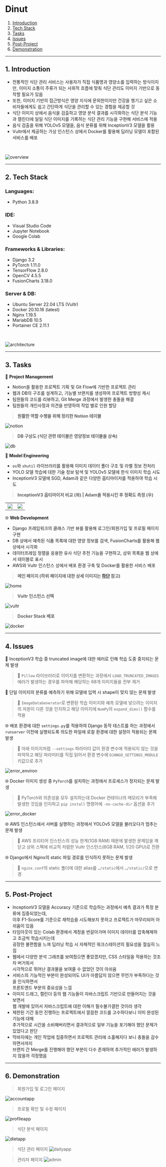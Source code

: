 # Dinut
1. [Introduction](#1-introduction)
2. [Tech Stack](#2-tech-stack)
3. [Tasks](#3-tasks)
4. [Issues](#4-issues)
5. [Post-Project](#5-post-project)
6. [Demonstration](#6-demonstration)

---

## 1. Introduction
- 전통적인 식단 관리 서비스는 사용자가 직접 식품명과 영양소를 입력하는 방식이지만,
이미지 소통이 주류가 되는 사회적 흐름에 맞춰 식단 관리도 이미지 기반으로 동작할 필요가 있음
- 또한, 이미지 기반의 접근방식은 영양 지식에 문외한이지만 건강을 챙기고 싶은 소비자들에게도
쉽고 간단하게 식단을 관리할 수 있는 경험을 제공할 것
- 식단 이미지 상에서 음식을 검출하고 영양 분석 결과를 시각화하는 식단 분석 기능과
캘린더에 일일 식단 이미지를 기록하는 식단 관리 기능을 구현해 서비스에 적용
- 음식 검출을 위해 YOLOv5 모델을, 음식 분류를 위해 InceptionV3 모델을 활용
- Vultr에서 제공하는 가상 인스턴스 상에서 Docker를 활용해 딥러닝 모델이 포함된 서비스를 배포

<br>

![overview](.images/04_dietapp.webp)

---

## 2. Tech Stack

### Languages:
- Python 3.8.9

### IDE:
- Visual Studio Code
- Jupyter Notebook
- Google Colab

### Frameworks & Libraries:
- Django 3.2
- PyTorch 1.11.0
- TensorFlow 2.8.0
- OpenCV 4.5.5
- FusionCharts 3.18.0

### Server & DB:
- Ubuntu Server 22.04 LTS (Vultr)
- Docker 20.10.16 (latest)
- Nginx 1.19.5
- MariabDB 10.5
- Portainer CE 2.11.1

<br>

![architecture](.images/architecture.png)

---

## 3. Tasks

🔑 **Project Management**

- Notion을 활용한 프로젝트 기획 및 Git Flow에 기반한 프로젝트 관리
- 웹과 DB의 구조를 설계하고, 기능별 브랜치를 생성하여 프로젝트 방향성 제시
- 팀원들의 코드를 리뷰하고, Git Merge 과정에서 발생한 충돌을 해결
- 팀원들의 개인사정과 의견을 반영하여 작업 별로 인원 할당

> **원활한 역할 수행을 위해 정리한 Notion 테이블**

![notion](.images/notion.png)

> **DB 구상도 (식단 관련 테이블은 영양정보 테이블을 상속)**

![db](.images/db.png)

🤖 **Model Engineering**

- `os`와 `shutil` 라이브러리를 활용해 이미지 데이터 폴더 구조 및 라벨 정보 전처리
- YOLO 모델 학습에 대한 기술 정보 탐색 및 YOLOv5 모델에 한식 이미지 학습 시도
- InceptionV3 모델에 SGD, Adam과 같은 다양한 옵티마이저를 적용하여 학습 시도

> **InceptionV3 옵티마이저 비교 (좌) | Adam을 적용시킨 후 정확도 측정 (우)**

<table align="center" style="border:hidden!important;">
<tr>
  <td>
    <img src=".images/adam_sgd_acc.jpg" />
  </td>
  <td>
    <img src=".images/adam_acc.jpg" />
  </td>
</tr>
</table>

🌐 **Web Development**

- Django 프레임워크의 클래스 기반 뷰를 활용해 로그인/회원가입 및 프로필 페이지 구현
- DB 상에서 예측된 식품 목록에 대한 영양 정보를 검색, FusionCharts를 활용해 웹 상에서 시각화
- 데이터프레임 정렬을 응용한 유사 식단 추천 기능을 구현하고, 상위 목록을 웹 상에서 테이블로 표시
- AWS와 Vultr 인스턴스 상에서 배포 환경 구축 및 Docker를 활용한 서비스 배포

> **메인 페이지 (하위 페이지에 대한 상세 이미지는 [하단](#6-demonstration) 참고)**

![home](.images/01_home.webp)

> **Vultr 인스턴스 선택**

![vultr](.images/vultr.png)

> **Docker Stack 배포**

![docker](.images/docker.png)

---

## 4. Issues

🤖 InceptionV3 학습 중 truncated image에 대한 에러로 인해 학습 도중 중지되는 문제 발생
> 🔧 `Pillow` 라이브러리로 이미지를 변환하는 과정에서 `LOAD_TRUNCATED_IMAGES` 에러가
발생하는 경우를 파악해 해당하는 68개 이미지들을 전부 제거

🤖 단일 이미지의 분류를 예측하기 위해 모델에 입력 시 shape이 맞지 않는 문제 발생
> 🔧 `ImageDataGenerator`로 변환된 학습 이미지와 예측 모델에 넣으려는 이미지의 차원이
다른 것을 인지하고 해당 이미지에 `NumPy`의 `expand_dims()` 함수를 적용

🌐 배포 환경에 대한 `settings.py`를 적용하여 Django 동작 테스트를 하는 과정에서
`runserver` 이전에 실행되도록 의도한 파일에 로컬 환경에 대한 설정이 적용되는 문제 발생
> 🔧 아래 이미지처럼 `--settings` 파라미터 값이 환경 변수에 적용되지 않는 것을 파악하고
해당 파라미터를 직접 읽어서 환경 변수에 `DJANGO_SETTINGS_MODULE` 키값으로 추가

![error_environ](.images/error_environ.jpg)

🌐 Docker 이미지 생성 중 `PyTorch`를 설치하는 과정에서 프로세스가 정지되는 문제 발생
> 🔧 PyTorch와 의존성을 모두 설치하는데 Docker 컨테이너의 메모리가 부족해 발생한 것임을
인지하고 `pip install` 명령어에 `-no-cache-dir` 옵션을 추가

![error_docker](.images/error_docker.png)

🌐 AWS 인스턴스에서 서버를 실행하는 과정에서 YOLOv5 모델을 불러오다가 멈추는 문제 발생
> 🔧 AWS 프리티어 인스턴스의 성능 한계(1GB RAM) 때문에 발생한 문제임을 깨닫고
상위 스펙에 비교적 저렴한 Vultr 인스턴스(6GB RAM, 1/20 GPU)로 전환

🌐 Django에서 Nginx의 static 파일 경로를 인식하지 못하는 문제 발생
> 🔧 `nginx.conf`의 static 폴더에 대한 alias를 `…/static`에서 `…/static/`으로 변경

---

## 5. Post-Project

- InceptionV3 모델을 Accuracy 기준으로 학습하는 과정에서 예측 결과가 특정 분류에 집중되었는데,   
이후 F1-Score를 기준으로 재학습을 시도해보지 못하고 프로젝트가 마무리되어 아쉬움이 있음
- 타임아웃이 있는 Colab 환경에서 계정을 번갈아가며 이미지 데이터를 압축해제하고 조금씩 학습시키는데   
굉장한 불편함을 느껴 딥러닝 학습 시 자체적인 워크스테이션의 필요성을 절실히 느낌
- 웹에서 다양한 분석 그래프를 보여줬으면 좋았겠지만, CSS 스타일을 적용하는 것조차 버거워서   
시각적으로 뛰어난 결과물을 보여줄 수 없었던 것이 아쉬움
- 서비스의 기능적인 부분이 완성되어도 UI가 아름답지 않으면 무언가 부족하다는 것을 인식하면서   
프론트엔드 부분의 중요성을 느낌
- 이미지 드래그, 캘린더 등의 웹 기능들이 자바스크립트 기반으로 만들어지는 것을 보면서   
웹 개발에 있어서 자바스크립트에 대한 이해가 필수불가결한 것이라 생각
- 제한된 기간 동안 진행하는 프로젝트에서 깔끔한 코드를 고수하다보니 이미 완성된 기능에 대해   
추가적으로 시간을 소비해버리면서 결과적으로 일부 기능을 포기해야 했던 문제가 있었다고 판단
- 막바지에는 개인 작업에 집중하면서 프로젝트 관리에 소홀해지다 보니 충돌을 감수하면서까지   
브랜치 간 Merge를 진행해야 했던 부분이 다수 존재하여 추가적인 에러가 발생하지 않을까 걱정했음

---

## 6. Demonstration

> 회원가입 및 로그인 페이지

![accountapp](.images/02_accountapp.webp)

> 프로필 확인 및 수정 페이지

![profileapp](.images/03_profileapp.webp)

> 식단 분석 페이지

![dietapp](.images/04_dietapp.webp)

> 식단 관리 페이지
![dailyapp](.images/05_dailyapp.webp)

> 관리자 페이지
![admin](.images/06_admin.webp)
